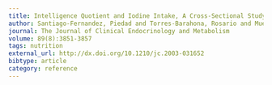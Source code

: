 ```yaml
---
title: Intelligence Quotient and Iodine Intake, A Cross-Sectional Study in Children
author: Santiago-Fernandez, Piedad and Torres-Barahona, Rosario and Muela-Mart{\'\i}nez, J. Antonio and Rojo-Mart{\'\i}nez, Gemma and Garc{\'\i}a-Fuentes, Eduardo and Garriga, M. Jos{\'e} and Le{\'o}n, Ana Garc{\'\i}a and Soriguer, Federico
journal: The Journal of Clinical Endocrinology and Metabolism
volume: 89(8):3851-3857
tags: nutrition
external_url: http://dx.doi.org/10.1210/jc.2003-031652
bibtype: article
category: reference
---
```


